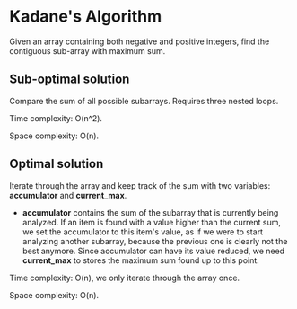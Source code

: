 # Kadane's Algorithm
Given an array containing both negative and positive integers, find the contiguous sub-array with maximum sum.

## Sub-optimal solution
Compare the sum of all possible subarrays. Requires three nested loops.

Time complexity: O(n^2).

Space complexity: O(n).

## Optimal solution
Iterate through the array and keep track of the sum with two variables: **accumulator** and **current_max**. 

- **accumulator** contains the sum of the subarray that is currently being analyzed. If an item is found with a value higher than the current sum, we set the accumulator to this item's value, as if we were to start analyzing another subarray, because the previous one is clearly not the best anymore. Since accumulator can have its value reduced, we need **current_max** to stores the maximum sum found up to this point.

Time complexity: O(n), we only iterate through the array once.

Space complexity: O(n).
